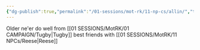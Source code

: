 ```yaml
---
{"dg-publish":true,"permalink":"/01-sessions/mot-rk/11-np-cs/allin/","tags":["Interlopers"]}
---
```



Older ne'er do well from [[01 SESSIONS/MotRK/01 CAMPAIGN/Tugby\|Tugby]] best friends with [[01 SESSIONS/MotRK/11 NPCs/Reese\|Reese]] 